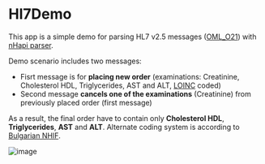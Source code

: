 # Hl7Demo

This app is a simple demo for parsing HL7 v2.5 messages ([OML_O21](https://hl7-definition.caristix.com/v2/HL7v2.5/TriggerEvents/OML_O21)) with [nHapi parser](https://github.com/nHapiNET/nHapi).

Demo scenario includes two messages:

* Fisrt message is for **placing new order** (examinations: Creatinine, Cholesterol HDL, Triglycerides, AST and ALT, [LOINC](https://loinc.org) coded)
* Second message **cancels one of the examinations** (Creatinine) from previously placed order (first message)

As a result, the final order have to contain only **Cholesterol HDL**, **Triglycerides**, **AST** and **ALT**. Alternate coding system is according to [Bulgarian NHIF](https://www.nhif.bg/).

![image](https://github.com/SKYWARE-Group/Hl7Demo/assets/10154711/7d4bb5a8-c8e5-4a50-adef-ae8d30338907)
